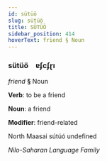 ```yaml
---
id: sütüö
slug: sütüö
title: SÜTÜÖ
sidebar_position: 414
hoverText: friend § Noun
---
```


### sütüö&emsp;<span kind="abugida">ɐʄcʄɽı</span>

*friend* **§** Noun

**Verb**: to be a friend

**Noun**: a friend

**Modifier**: friend-related

North Maasai sútúó undefined

*Nilo-Saharan Language Family*
